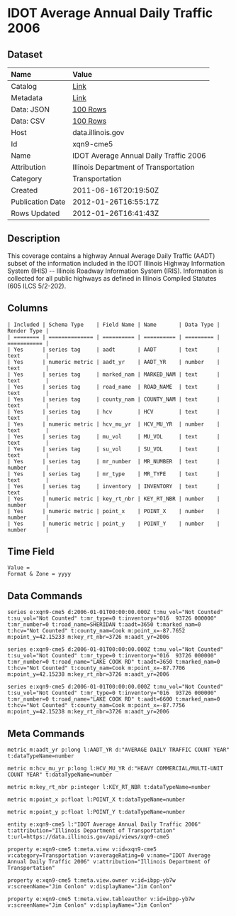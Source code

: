 # IDOT Average Annual Daily Traffic 2006

## Dataset

| Name | Value |
| :--- | :---- |
| Catalog | [Link](https://catalog.data.gov/dataset/idot-average-annual-daily-traffic-2006-5756d) |
| Metadata | [Link](https://data.illinois.gov/api/views/xqn9-cme5) |
| Data: JSON | [100 Rows](https://data.illinois.gov/api/views/xqn9-cme5/rows.json?max_rows=100) |
| Data: CSV | [100 Rows](https://data.illinois.gov/api/views/xqn9-cme5/rows.csv?max_rows=100) |
| Host | data.illinois.gov |
| Id | xqn9-cme5 |
| Name | IDOT Average Annual Daily Traffic 2006 |
| Attribution | Illinois Department of Transportation |
| Category | Transportation |
| Created | 2011-06-16T20:19:50Z |
| Publication Date | 2012-01-26T16:55:17Z |
| Rows Updated | 2012-01-26T16:41:43Z |

## Description

This coverage contains a highway Annual Average Daily Traffic (AADT) subset of the information included in the IDOT Illinois Highway Information System (IHIS) -- Illinois Roadway Information System (IRIS). Information is collected for all public highways as defined in Illinois Compiled Statutes (605 ILCS 5/2-202).

## Columns

```ls
| Included | Schema Type    | Field Name | Name       | Data Type | Render Type |
| ======== | ============== | ========== | ========== | ========= | =========== |
| Yes      | series tag     | aadt       | AADT       | text      | text        |
| Yes      | numeric metric | aadt_yr    | AADT_YR    | number    | text        |
| Yes      | series tag     | marked_nam | MARKED_NAM | text      | text        |
| Yes      | series tag     | road_name  | ROAD_NAME  | text      | text        |
| Yes      | series tag     | county_nam | COUNTY_NAM | text      | text        |
| Yes      | series tag     | hcv        | HCV        | text      | text        |
| Yes      | numeric metric | hcv_mu_yr  | HCV_MU_YR  | number    | text        |
| Yes      | series tag     | mu_vol     | MU_VOL     | text      | text        |
| Yes      | series tag     | su_vol     | SU_VOL     | text      | text        |
| Yes      | series tag     | mr_number  | MR_NUMBER  | text      | number      |
| Yes      | series tag     | mr_type    | MR_TYPE    | text      | text        |
| Yes      | series tag     | inventory  | INVENTORY  | text      | text        |
| Yes      | numeric metric | key_rt_nbr | KEY_RT_NBR | number    | number      |
| Yes      | numeric metric | point_x    | POINT_X    | number    | number      |
| Yes      | numeric metric | point_y    | POINT_Y    | number    | number      |
```

## Time Field

```ls
Value = 
Format & Zone = yyyy
```

## Data Commands

```ls
series e:xqn9-cme5 d:2006-01-01T00:00:00.000Z t:mu_vol="Not Counted" t:su_vol="Not Counted" t:mr_type=0 t:inventory="016  93726 000000" t:mr_number=0 t:road_name=SHERIDAN t:aadt=3650 t:marked_nam=0 t:hcv="Not Counted" t:county_nam=Cook m:point_x=-87.7652 m:point_y=42.15233 m:key_rt_nbr=3726 m:aadt_yr=2006

series e:xqn9-cme5 d:2006-01-01T00:00:00.000Z t:mu_vol="Not Counted" t:su_vol="Not Counted" t:mr_type=0 t:inventory="016  93726 000000" t:mr_number=0 t:road_name="LAKE COOK RD" t:aadt=3650 t:marked_nam=0 t:hcv="Not Counted" t:county_nam=Cook m:point_x=-87.7706 m:point_y=42.15238 m:key_rt_nbr=3726 m:aadt_yr=2006

series e:xqn9-cme5 d:2006-01-01T00:00:00.000Z t:mu_vol="Not Counted" t:su_vol="Not Counted" t:mr_type=0 t:inventory="016  93726 000000" t:mr_number=0 t:road_name="LAKE COOK RD" t:aadt=6600 t:marked_nam=0 t:hcv="Not Counted" t:county_nam=Cook m:point_x=-87.7756 m:point_y=42.15238 m:key_rt_nbr=3726 m:aadt_yr=2006
```

## Meta Commands

```ls
metric m:aadt_yr p:long l:AADT_YR d:"AVERAGE DAILY TRAFFIC COUNT YEAR" t:dataTypeName=number

metric m:hcv_mu_yr p:long l:HCV_MU_YR d:"HEAVY COMMERCIAL/MULTI-UNIT COUNT YEAR" t:dataTypeName=number

metric m:key_rt_nbr p:integer l:KEY_RT_NBR t:dataTypeName=number

metric m:point_x p:float l:POINT_X t:dataTypeName=number

metric m:point_y p:float l:POINT_Y t:dataTypeName=number

entity e:xqn9-cme5 l:"IDOT Average Annual Daily Traffic 2006" t:attribution="Illinois Department of Transportation" t:url=https://data.illinois.gov/api/views/xqn9-cme5

property e:xqn9-cme5 t:meta.view v:id=xqn9-cme5 v:category=Transportation v:averageRating=0 v:name="IDOT Average Annual Daily Traffic 2006" v:attribution="Illinois Department of Transportation"

property e:xqn9-cme5 t:meta.view.owner v:id=ibpp-yb7w v:screenName="Jim Conlon" v:displayName="Jim Conlon"

property e:xqn9-cme5 t:meta.view.tableauthor v:id=ibpp-yb7w v:screenName="Jim Conlon" v:displayName="Jim Conlon"
```
